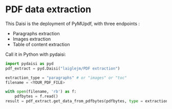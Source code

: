 # PDF data extraction

This Daisi is the deployment of PyMUpdf, with three endpoints :

* Paragraphs extraction
* Images extraction
* Table of content extraction

Call it in Python with pydaisi:

```python
import pydaisi as pyd
pdf_extract = pyd.Daisi("laiglejm/PDF extraction")

extraction_type = "paragraphs" # or "images" or "toc"
filename = <YOUR_PDF_FILE>

with open(filename, 'rb') as f:
    pdfbytes = f.read()
result = pdf_extract.get_data_from_pdfbytes(pdfbytes, type = extraction_type).value
```
